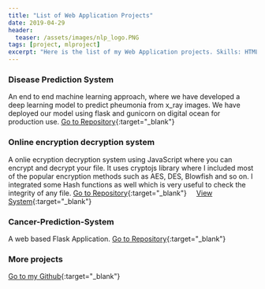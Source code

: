 ```yaml
---
title: "List of Web Application Projects"
date: 2019-04-29
header:
  teaser: /assets/images/nlp_logo.PNG
tags: [project, mlproject]
excerpt: "Here is the list of my Web Application projects. Skills: HTML, CSS, JavaScript, Python, Flask Web Framework, Cloud, VM, Deployment"
---
```

### Disease Prediction System
An end to end machine learning approach, where we have developed a deep learning model to predict pheumonia from x_ray images. We have deployed our model using flask and gunicorn on digital ocean for production use.
[Go to Repository](https://github.com/sheikhhanif/disease_prediction_system){:target="_blank"} 


### Online encryption decryption system
A onlie ecryption decryption system using JavaScript where you can encrypt and decrypt your file. It uses cryptojs library where I included most of the popular encryption methods such as
AES, DES, Blowfish and so on. I integrated some Hash functions as well which is very useful to check the integrity of any file.
     [Go to Repository](https://github.com/sheikhhanif/encryption.git){:target="_blank"} &nbsp; &nbsp;  [View System](https://sheikhhanif.github.io/encryption/){:target="_blank"}

### Cancer-Prediction-System
A web based Flask Application.
[Go to Repository](https://github.com/sheikhhanif/Cancer-Prediction-System){:target="_blank"} 

### More projects
[Go to my Github](https://github.com/sheikhhanif/){:target="_blank"}